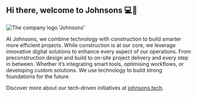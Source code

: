 ## Hi there, welcome to Johnsons 💻🥳

![The company logo 'Johnsons'](https://github.com/user-attachments/assets/089f9248-cc2f-47ec-81aa-ab20206ca4cb)

At Johnsons, we combine technology with construction to build smarter more efficient projects. While construction is at our core, we leverage innovative digital solutions to enhance every aspect of our operations. From preconstruction design and build to on-site project delivery and every step in between. Whether it’s integrating smart tools, optimising workflows, or developing custom solutions. We use technology to build strong foundations for the future.

Discover more about our tech-driven initiatives at [johnsons.tech](https://johnsons.tech).
